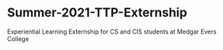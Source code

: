 # Summer-2021-TTP-Externship
Experiential Learning Externship for CS and CIS students at Medgar Evers College
